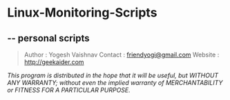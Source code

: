 # Linux-Monitoring-Scripts
## -- personal scripts

> Author  : Yogesh Vaishnav
> Contact : friendyogi@gmail.com
> Website : http://geekaider.com

*This program is distributed in the hope that it will be useful,*
*but WITHOUT ANY WARRANTY; without even the implied warranty of*
*MERCHANTABILITY or FITNESS FOR A PARTICULAR PURPOSE.*
